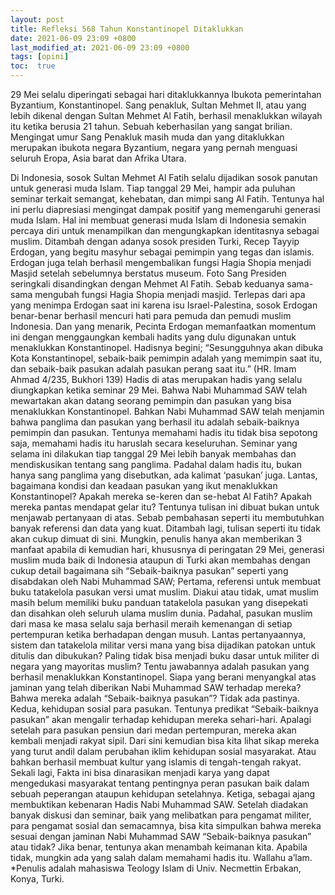 ```yaml
---
layout: post
title: Refleksi 568 Tahun Konstantinopel Ditaklukkan
date: 2021-06-09 23:09 +0800
last_modified_at: 2021-06-09 23:09 +0800
tags: [opini]
toc:  true
---
```


29 Mei selalu diperingati sebagai hari ditaklukkannya Ibukota pemerintahan Byzantium, Konstantinopel. Sang penakluk, Sultan Mehmet II, atau yang lebih dikenal dengan Sultan Mehmet Al Fatih, berhasil menaklukkan wilayah itu ketika berusia 21 tahun. Sebuah keberhasilan yang sangat brilian. Mengingat umur Sang Penakluk masih muda dan yang ditaklukkan merupakan ibukota negara Byzantium, negara yang pernah menguasi seluruh Eropa, Asia barat dan Afrika Utara.

Di Indonesia, sosok Sultan Mehmet Al Fatih selalu dijadikan sosok panutan untuk generasi muda Islam. Tiap tanggal 29 Mei, hampir ada puluhan seminar terkait semangat, kehebatan, dan mimpi sang Al Fatih. Tentunya hal ini perlu diapresiasi mengingat dampak positif yang memengaruhi generasi muda Islam. Hal ini membuat generasi muda Islam di Indonesia semakin percaya diri untuk menampilkan dan mengungkapkan identitasnya sebagai muslim. 
Ditambah dengan adanya sosok presiden Turki, Recep Tayyip Erdogan, yang begitu masyhur sebagai pemimpin yang tegas dan islamis. Erdogan juga telah berhasil mengembalikan fungsi Hagia Shopia menjadi Masjid setelah sebelumnya berstatus museum. Foto Sang Presiden seringkali disandingkan dengan Mehmet Al Fatih. Sebab keduanya sama-sama mengubah fungsi Hagia Shopia menjadi masjid. 
Terlepas dari apa yang menimpa Erdogan saat ini karena isu Israel-Palestina, sosok Erdogan benar-benar berhasil mencuri hati para pemuda dan pemudi muslim Indonesia. Dan yang menarik, Pecinta Erdogan memanfaatkan momentum ini dengan menggaungkan kembali hadits yang dulu digunakan untuk menaklukkan Konstantinopel. Hadisnya begini;
“Sesungguhnya akan dibuka Kota Konstantinopel, sebaik-baik pemimpin adalah yang memimpin saat itu, dan sebaik-baik pasukan adalah pasukan perang saat itu.” (HR. Imam Ahmad 4/235, Bukhori 139)
Hadis di atas merupakan hadis yang selalu diungkapkan ketika seminar 29 Mei. Bahwa Nabi Muhammad SAW telah mewartakan akan datang seorang pemimpin dan pasukan yang bisa menaklukkan Konstantinopel. Bahkan Nabi Muhammad SAW telah menjamin bahwa panglima dan pasukan yang berhasil itu adalah sebaik-baiknya pemimpin dan pasukan. 
Tentunya memahami hadis itu tidak bisa sepotong saja, memahami hadis itu haruslah secara keseluruhan. Seminar yang selama ini dilakukan tiap tanggal 29 Mei lebih banyak membahas dan mendiskusikan tentang sang panglima. Padahal dalam hadis itu, bukan hanya sang panglima yang disebutkan, ada kalimat ‘pasukan’ juga. Lantas, bagaimana kondisi dan keadaan pasukan yang ikut menaklukkan Konstantinopel? Apakah mereka se-keren dan se-hebat Al Fatih? Apakah mereka pantas mendapat gelar itu?
Tentunya tulisan ini dibuat bukan untuk menjawab pertanyaan di atas. Sebab pembahasan seperti itu membutuhkan banyak referensi dan data yang kuat. Ditambah lagi, tulisan seperti itu tidak akan cukup dimuat di sini. Mungkin, penulis hanya akan memberikan 3 manfaat apabila di kemudian hari, khususnya di peringatan 29 Mei, generasi muslim muda baik di Indonesia ataupun di Turki akan membahas dengan cukup detail bagaimana sih “Sebaik-baiknya pasukan” seperti yang disabdakan oleh Nabi Muhammad SAW;
Pertama, referensi untuk membuat buku tatakelola pasukan versi umat muslim.
Diakui atau tidak, umat muslim masih belum memiliki buku panduan tatakelola pasukan yang disepekati dan disahkan oleh seluruh ulama muslim dunia. Padahal, pasukan muslim dari masa ke masa selalu saja berhasil meraih kemenangan di setiap pertempuran ketika berhadapan dengan musuh. 
Lantas pertanyaannya, sistem dan tatakelola militar versi mana yang bisa dijadikan patokan untuk ditulis dan dibukukan? Paling tidak bisa menjadi buku dasar untuk militer di negara yang mayoritas muslim? Tentu jawabannya adalah pasukan yang berhasil menaklukkan Konstantinopel. Siapa yang berani menyangkal atas jaminan yang telah diberikan Nabi Muhammad SAW terhadap mereka? Bahwa mereka adalah “Sebaik-baiknya pasukan”? Tidak ada pastinya.
Kedua, kehidupan sosial para pasukan. Tentunya predikat “Sebaik-baiknya pasukan” akan mengalir terhadap kehidupan mereka sehari-hari. Apalagi setelah para pasukan pensiun dari medan pertempuran, mereka akan kembali menjadi rakyat sipil. Dari sini kemudian bisa kita lihat sikap mereka yang turut andil dalam perubahan iklim kehidupan sosial masyarakat. Atau bahkan berhasil membuat kultur yang islamis di tengah-tengah rakyat. Sekali lagi, Fakta ini bisa dinarasikan menjadi karya yang dapat mengedukasi masyarakat tentang pentingnya peran pasukan baik dalam sebuah peperangan ataupun kehidupan setelahnya.
Ketiga, sebagai ajang membuktikan kebenaran Hadis Nabi Muhammad SAW. Setelah diadakan banyak diskusi dan seminar, baik yang melibatkan para pengamat militer, para pengamat sosial dan semacamnya, bisa kita simpulkan bahwa mereka sesuai dengan jaminan Nabi Muhammad SAW “Sebaik-baiknya pasukan” atau tidak? Jika benar, tentunya akan menambah keimanan kita. Apabila tidak, mungkin ada yang salah dalam memahami hadis itu. Wallahu a’lam.
*Penulis adalah mahasiswa Teology Islam di Univ. Necmettin Erbakan, Konya, Turki.
